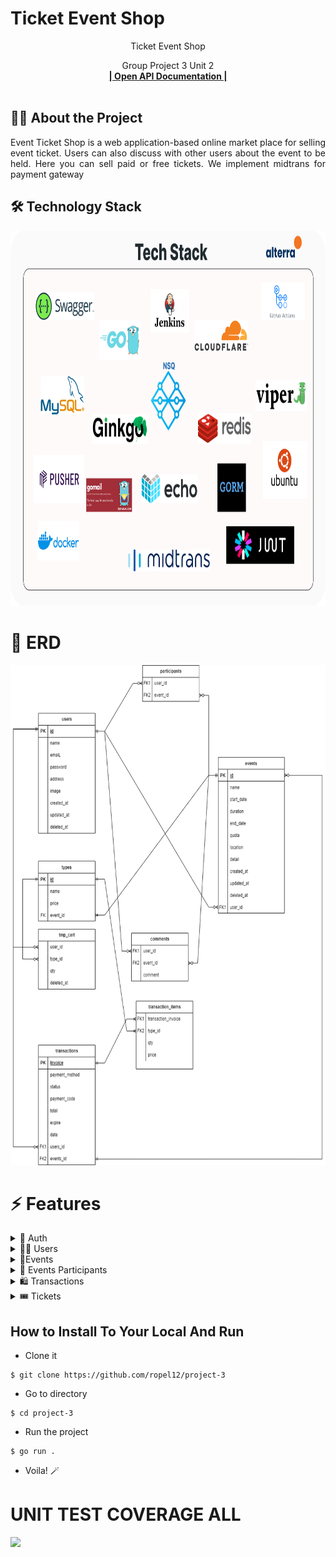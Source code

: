 # Ticket Event Shop

<div align="center">
  <p>
    Ticket Event Shop
  </p>

  <p align="center">
    Group Project 3 Unit 2
    <br />
    <a href="https://app.swaggerhub.com/apis/ropel12/tes/1.0.0"><strong>| Open API Documentation |</strong></a>
    <br />
    <br />
  </p>
</div>

## 🧑‍💻 About the Project

<p align="justify">Event Ticket Shop is a web application-based online market place for selling event ticket. Users can also discuss with other users about the event to be held. Here you can sell paid or free tickets. We implement midtrans for payment gateway</p>


## 🛠 Technology Stack
<div align="center">

<img src="docs/tech_stack.png" width="800" height="600">

  </div>

# 🔗 ERD

<div align="center">
<img src="docs/erd.png" width="800" height="800">
  </div>

  # ⚡ Features

<details>
  <summary>🎫 Auth</summary>
  
| Method      | Endpoint            | Params      |q-Params            | JWT Token   | Function                                |
| ----------- | ------------------- | ----------- |--------------------| ----------- | --------------------------------------- |
| POST        | /register           | -           |-                   | NO         | Register a new User                |
| POST        | /login      | -           |-                   | NO         | Login to the system        |
  
</details>

<details>
  <summary>🙍‍♂️ Users</summary>
  
| Method      | Endpoint            | Params      |q-Params            | JWT Token   | Function                                |
| ----------- | ------------------- | ----------- |--------------------| ----------- | --------------------------------------- |
| GET        | /users           | -           |-                   | YES         | Show profile                |
| PUT        | /users      | -           |-                   | YES         | Update profile data        |
| DELETE        | /users      | -           |-                   | YES         | Delete user data        |
| GET        | /users/events      | -           |-                   | YES         | Show list user event's        |
| GET        | /users/history      | -           |-                   | YES         | Show history        |
| GET        | /users/transaction      | -           |-                   | YES         | show data of user ticket's        |
</details>

<details>
  <summary>🕺Events</summary>
  
| Method      | Endpoint            | Params      |q-Params            | JWT Token   | Function                                |
| ----------- | ------------------- | ----------- |--------------------| ----------- | --------------------------------------- |
| PUT        | /events      | -           |-                   | YES         | Update event data        |
| POST        | /events      | -           |-                   | YES         | Post new event        |
| GET        | /events           | -           |-                   | YES         | Show all events                |
| DELETE        | /events/{id_event}     | id_event           |-                   | YES         | Delete event by ID        |
| GET        | /events/{id_event}      | id_event           |-                   | YES         | Show detail event        |
| POST        | /events/participant      | -           |-                   | YES         | Join the event        |
</details>

<details>
  <summary>👋 Events Participants</summary>
  
| Method      | Endpoint            | Params      |q-Params            | JWT Token   | Function                                |
| ----------- | ------------------- | ----------- |--------------------| ----------- | --------------------------------------- |
| POST        | /comments           | -           |-                   | YES         | Create a new comment                |
  
</details>

<details>
  <summary>🛍️ Transactions</summary>
  
| Method      | Endpoint            | Params      |q-Params            | JWT Token   | Function                                |
| ----------- | ------------------- | ----------- |--------------------| ----------- | --------------------------------------- |
| POST        | /transaction/checkout           | -           |-                   | YES         | User checkout products                |
| POST        | /transactions/cart      | -           |-                   | YES         | User add products to cart        |
| GET        | /transactions/cart      | -           |-                   | YES         | User show their products in cart        |
| GET        | /transactions/{invoice}      | -           | invoice                   | YES         | Show User invoices        |
  
</details>

<details>
  <summary>🎟️ Tickets</summary>
  
| Method      | Endpoint            | Params      |q-Params            | JWT Token   | Function                                |
| ----------- | ------------------- | ----------- |--------------------| ----------- | --------------------------------------- |
| POST        | /tickets           | -           |-                   | YES         | Post new ticket                |
| DELETE        | /tickets/{id_ticket}      | -           |-                   | YES         | Delete ticket by ID        |
| GET        | /tickets/{invoices}      | -           | invoice                   | YES         | Show all tickets        |
  
</details>

## How to Install To Your Local And Run

- Clone it

```
$ git clone https://github.com/ropel12/project-3
```

- Go to directory

```
$ cd project-3
```

- Run the project

```
$ go run .
```

- Voila! 🪄

# UNIT TEST COVERAGE ALL

<img src="UNITTEST_COOKIT.png">